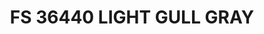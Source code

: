 ---
title: "FS 36440 LIGHT GULL GRAY"
price: "TBA"
desc: "Opis nije dostupan"
img_path: "/assets/img/A.MIG-0241.jpg"
brand: AMMO
available: true
cat: "acrylics"
subcat: "ACRYLIC PAINTS (17 mL)"
subsubcat: "SS"
---